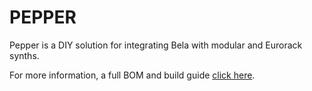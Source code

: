 # PEPPER

Pepper is a DIY solution for integrating Bela with modular and Eurorack synths.

For more information, a full BOM and build guide [click here](https://github.com/BelaPlatform/bela-pepper/wiki).
